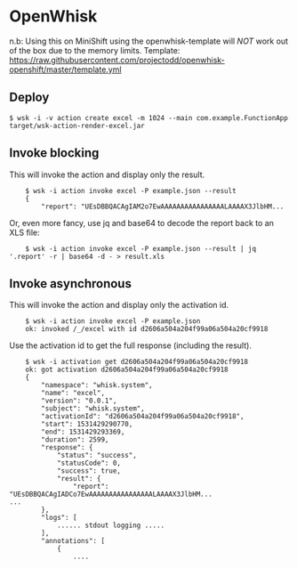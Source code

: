 # OpenWhisk #

n.b: Using this on MiniShift using the openwhisk-template will *NOT* work out of the box due to the memory limits. Template: https://raw.githubusercontent.com/projectodd/openwhisk-openshift/master/template.yml

## Deploy ##
``
$ wsk -i -v action create excel -m 1024 --main com.example.FunctionApp target/wsk-action-render-excel.jar
``
    
## Invoke blocking ##
This will invoke the action and display only the result.
```
    $ wsk -i action invoke excel -P example.json --result
    {
        "report": "UEsDBBQACAgIAM2o7EwAAAAAAAAAAAAAAAALAAAAX3JlbHM...
```
Or, even more fancy, use jq and base64 to decode the report back to an XLS file:
```
    $ wsk -i action invoke excel -P example.json --result | jq '.report' -r | base64 -d - > result.xls
```

## Invoke asynchronous ##
This will invoke the action and display only the activation id.
```
    $ wsk -i action invoke excel -P example.json 
    ok: invoked /_/excel with id d2606a504a204f99a06a504a20cf9918
```
Use the activation id to get the full response (including the result).
```
    $ wsk -i activation get d2606a504a204f99a06a504a20cf9918
    ok: got activation d2606a504a204f99a06a504a20cf9918
    {
        "namespace": "whisk.system",
        "name": "excel",
        "version": "0.0.1",
        "subject": "whisk.system",
        "activationId": "d2606a504a204f99a06a504a20cf9918",
        "start": 1531429290770,
        "end": 1531429293369,
        "duration": 2599,
        "response": {
            "status": "success",
            "statusCode": 0,
            "success": true,
            "result": {
                "report": "UEsDBBQACAgIADCo7EwAAAAAAAAAAAAAAAALAAAAX3JlbHM...
...
        },
        "logs": [
            ...... stdout logging .....
        ],
        "annotations": [
            {
                ....
```
